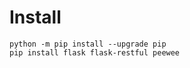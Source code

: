 

# Install

````shell
python -m pip install --upgrade pip
pip install flask flask-restful peewee
````